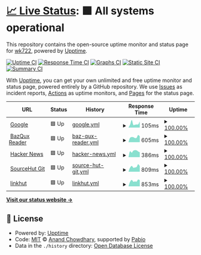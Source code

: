 # [📈 Live Status](https://wk722.github.io/status): <!--live status--> **🟩 All systems operational**

This repository contains the open-source uptime monitor and status page for [wk722](https://wk722.github.io/status), powered by [Upptime](https://github.com/upptime/upptime).

[![Uptime CI](https://github.com/wk722/status/workflows/Uptime%20CI/badge.svg)](https://github.com/wk722/status/actions?query=workflow%3A%22Uptime+CI%22)
[![Response Time CI](https://github.com/wk722/status/workflows/Response%20Time%20CI/badge.svg)](https://github.com/wk722/status/actions?query=workflow%3A%22Response+Time+CI%22)
[![Graphs CI](https://github.com/wk722/status/workflows/Graphs%20CI/badge.svg)](https://github.com/wk722/status/actions?query=workflow%3A%22Graphs+CI%22)
[![Static Site CI](https://github.com/wk722/status/workflows/Static%20Site%20CI/badge.svg)](https://github.com/wk722/status/actions?query=workflow%3A%22Static+Site+CI%22)
[![Summary CI](https://github.com/wk722/status/workflows/Summary%20CI/badge.svg)](https://github.com/wk722/status/actions?query=workflow%3A%22Summary+CI%22)

With [Upptime](https://upptime.js.org), you can get your own unlimited and free uptime monitor and status page, powered entirely by a GitHub repository. We use [Issues](https://github.com/wk722/status/issues) as incident reports, [Actions](https://github.com/wk722/status/actions) as uptime monitors, and [Pages](https://wk722.github.io/status) for the status page.

<!--start: status pages-->
<!-- This summary is generated by Upptime (https://github.com/upptime/upptime) -->
<!-- Do not edit this manually, your changes will be overwritten -->
<!-- prettier-ignore -->
| URL | Status | History | Response Time | Uptime |
| --- | ------ | ------- | ------------- | ------ |
| <img alt="" src="https://icons.duckduckgo.com/ip3/www.google.com.ico" height="13"> [Google](https://www.google.com/) | 🟩 Up | [google.yml](https://github.com/wk722/status/commits/HEAD/history/google.yml) | <details><summary><img alt="Response time graph" src="./graphs/google/response-time-week.png" height="20"> 105ms</summary><br><a href="https://wk722.github.io/status/history/google"><img alt="Response time 93" src="https://img.shields.io/endpoint?url=https%3A%2F%2Fraw.githubusercontent.com%2Fwk722%2Fstatus%2FHEAD%2Fapi%2Fgoogle%2Fresponse-time.json"></a><br><a href="https://wk722.github.io/status/history/google"><img alt="24-hour response time 158" src="https://img.shields.io/endpoint?url=https%3A%2F%2Fraw.githubusercontent.com%2Fwk722%2Fstatus%2FHEAD%2Fapi%2Fgoogle%2Fresponse-time-day.json"></a><br><a href="https://wk722.github.io/status/history/google"><img alt="7-day response time 105" src="https://img.shields.io/endpoint?url=https%3A%2F%2Fraw.githubusercontent.com%2Fwk722%2Fstatus%2FHEAD%2Fapi%2Fgoogle%2Fresponse-time-week.json"></a><br><a href="https://wk722.github.io/status/history/google"><img alt="30-day response time 93" src="https://img.shields.io/endpoint?url=https%3A%2F%2Fraw.githubusercontent.com%2Fwk722%2Fstatus%2FHEAD%2Fapi%2Fgoogle%2Fresponse-time-month.json"></a><br><a href="https://wk722.github.io/status/history/google"><img alt="1-year response time 93" src="https://img.shields.io/endpoint?url=https%3A%2F%2Fraw.githubusercontent.com%2Fwk722%2Fstatus%2FHEAD%2Fapi%2Fgoogle%2Fresponse-time-year.json"></a></details> | <details><summary><a href="https://wk722.github.io/status/history/google">100.00%</a></summary><a href="https://wk722.github.io/status/history/google"><img alt="All-time uptime 100.00%" src="https://img.shields.io/endpoint?url=https%3A%2F%2Fraw.githubusercontent.com%2Fwk722%2Fstatus%2FHEAD%2Fapi%2Fgoogle%2Fuptime.json"></a><br><a href="https://wk722.github.io/status/history/google"><img alt="24-hour uptime 100.00%" src="https://img.shields.io/endpoint?url=https%3A%2F%2Fraw.githubusercontent.com%2Fwk722%2Fstatus%2FHEAD%2Fapi%2Fgoogle%2Fuptime-day.json"></a><br><a href="https://wk722.github.io/status/history/google"><img alt="7-day uptime 100.00%" src="https://img.shields.io/endpoint?url=https%3A%2F%2Fraw.githubusercontent.com%2Fwk722%2Fstatus%2FHEAD%2Fapi%2Fgoogle%2Fuptime-week.json"></a><br><a href="https://wk722.github.io/status/history/google"><img alt="30-day uptime 100.00%" src="https://img.shields.io/endpoint?url=https%3A%2F%2Fraw.githubusercontent.com%2Fwk722%2Fstatus%2FHEAD%2Fapi%2Fgoogle%2Fuptime-month.json"></a><br><a href="https://wk722.github.io/status/history/google"><img alt="1-year uptime 100.00%" src="https://img.shields.io/endpoint?url=https%3A%2F%2Fraw.githubusercontent.com%2Fwk722%2Fstatus%2FHEAD%2Fapi%2Fgoogle%2Fuptime-year.json"></a></details>
| <img alt="" src="https://icons.duckduckgo.com/ip3/bazqux.com.ico" height="13"> [BazQux Reader](https://bazqux.com/) | 🟩 Up | [baz-qux-reader.yml](https://github.com/wk722/status/commits/HEAD/history/baz-qux-reader.yml) | <details><summary><img alt="Response time graph" src="./graphs/baz-qux-reader/response-time-week.png" height="20"> 605ms</summary><br><a href="https://wk722.github.io/status/history/baz-qux-reader"><img alt="Response time 656" src="https://img.shields.io/endpoint?url=https%3A%2F%2Fraw.githubusercontent.com%2Fwk722%2Fstatus%2FHEAD%2Fapi%2Fbaz-qux-reader%2Fresponse-time.json"></a><br><a href="https://wk722.github.io/status/history/baz-qux-reader"><img alt="24-hour response time 690" src="https://img.shields.io/endpoint?url=https%3A%2F%2Fraw.githubusercontent.com%2Fwk722%2Fstatus%2FHEAD%2Fapi%2Fbaz-qux-reader%2Fresponse-time-day.json"></a><br><a href="https://wk722.github.io/status/history/baz-qux-reader"><img alt="7-day response time 605" src="https://img.shields.io/endpoint?url=https%3A%2F%2Fraw.githubusercontent.com%2Fwk722%2Fstatus%2FHEAD%2Fapi%2Fbaz-qux-reader%2Fresponse-time-week.json"></a><br><a href="https://wk722.github.io/status/history/baz-qux-reader"><img alt="30-day response time 656" src="https://img.shields.io/endpoint?url=https%3A%2F%2Fraw.githubusercontent.com%2Fwk722%2Fstatus%2FHEAD%2Fapi%2Fbaz-qux-reader%2Fresponse-time-month.json"></a><br><a href="https://wk722.github.io/status/history/baz-qux-reader"><img alt="1-year response time 656" src="https://img.shields.io/endpoint?url=https%3A%2F%2Fraw.githubusercontent.com%2Fwk722%2Fstatus%2FHEAD%2Fapi%2Fbaz-qux-reader%2Fresponse-time-year.json"></a></details> | <details><summary><a href="https://wk722.github.io/status/history/baz-qux-reader">100.00%</a></summary><a href="https://wk722.github.io/status/history/baz-qux-reader"><img alt="All-time uptime 100.00%" src="https://img.shields.io/endpoint?url=https%3A%2F%2Fraw.githubusercontent.com%2Fwk722%2Fstatus%2FHEAD%2Fapi%2Fbaz-qux-reader%2Fuptime.json"></a><br><a href="https://wk722.github.io/status/history/baz-qux-reader"><img alt="24-hour uptime 100.00%" src="https://img.shields.io/endpoint?url=https%3A%2F%2Fraw.githubusercontent.com%2Fwk722%2Fstatus%2FHEAD%2Fapi%2Fbaz-qux-reader%2Fuptime-day.json"></a><br><a href="https://wk722.github.io/status/history/baz-qux-reader"><img alt="7-day uptime 100.00%" src="https://img.shields.io/endpoint?url=https%3A%2F%2Fraw.githubusercontent.com%2Fwk722%2Fstatus%2FHEAD%2Fapi%2Fbaz-qux-reader%2Fuptime-week.json"></a><br><a href="https://wk722.github.io/status/history/baz-qux-reader"><img alt="30-day uptime 100.00%" src="https://img.shields.io/endpoint?url=https%3A%2F%2Fraw.githubusercontent.com%2Fwk722%2Fstatus%2FHEAD%2Fapi%2Fbaz-qux-reader%2Fuptime-month.json"></a><br><a href="https://wk722.github.io/status/history/baz-qux-reader"><img alt="1-year uptime 100.00%" src="https://img.shields.io/endpoint?url=https%3A%2F%2Fraw.githubusercontent.com%2Fwk722%2Fstatus%2FHEAD%2Fapi%2Fbaz-qux-reader%2Fuptime-year.json"></a></details>
| <img alt="" src="https://icons.duckduckgo.com/ip3/news.ycombinator.com.ico" height="13"> [Hacker News](https://news.ycombinator.com/) | 🟩 Up | [hacker-news.yml](https://github.com/wk722/status/commits/HEAD/history/hacker-news.yml) | <details><summary><img alt="Response time graph" src="./graphs/hacker-news/response-time-week.png" height="20"> 386ms</summary><br><a href="https://wk722.github.io/status/history/hacker-news"><img alt="Response time 349" src="https://img.shields.io/endpoint?url=https%3A%2F%2Fraw.githubusercontent.com%2Fwk722%2Fstatus%2FHEAD%2Fapi%2Fhacker-news%2Fresponse-time.json"></a><br><a href="https://wk722.github.io/status/history/hacker-news"><img alt="24-hour response time 319" src="https://img.shields.io/endpoint?url=https%3A%2F%2Fraw.githubusercontent.com%2Fwk722%2Fstatus%2FHEAD%2Fapi%2Fhacker-news%2Fresponse-time-day.json"></a><br><a href="https://wk722.github.io/status/history/hacker-news"><img alt="7-day response time 386" src="https://img.shields.io/endpoint?url=https%3A%2F%2Fraw.githubusercontent.com%2Fwk722%2Fstatus%2FHEAD%2Fapi%2Fhacker-news%2Fresponse-time-week.json"></a><br><a href="https://wk722.github.io/status/history/hacker-news"><img alt="30-day response time 349" src="https://img.shields.io/endpoint?url=https%3A%2F%2Fraw.githubusercontent.com%2Fwk722%2Fstatus%2FHEAD%2Fapi%2Fhacker-news%2Fresponse-time-month.json"></a><br><a href="https://wk722.github.io/status/history/hacker-news"><img alt="1-year response time 349" src="https://img.shields.io/endpoint?url=https%3A%2F%2Fraw.githubusercontent.com%2Fwk722%2Fstatus%2FHEAD%2Fapi%2Fhacker-news%2Fresponse-time-year.json"></a></details> | <details><summary><a href="https://wk722.github.io/status/history/hacker-news">100.00%</a></summary><a href="https://wk722.github.io/status/history/hacker-news"><img alt="All-time uptime 100.00%" src="https://img.shields.io/endpoint?url=https%3A%2F%2Fraw.githubusercontent.com%2Fwk722%2Fstatus%2FHEAD%2Fapi%2Fhacker-news%2Fuptime.json"></a><br><a href="https://wk722.github.io/status/history/hacker-news"><img alt="24-hour uptime 100.00%" src="https://img.shields.io/endpoint?url=https%3A%2F%2Fraw.githubusercontent.com%2Fwk722%2Fstatus%2FHEAD%2Fapi%2Fhacker-news%2Fuptime-day.json"></a><br><a href="https://wk722.github.io/status/history/hacker-news"><img alt="7-day uptime 100.00%" src="https://img.shields.io/endpoint?url=https%3A%2F%2Fraw.githubusercontent.com%2Fwk722%2Fstatus%2FHEAD%2Fapi%2Fhacker-news%2Fuptime-week.json"></a><br><a href="https://wk722.github.io/status/history/hacker-news"><img alt="30-day uptime 100.00%" src="https://img.shields.io/endpoint?url=https%3A%2F%2Fraw.githubusercontent.com%2Fwk722%2Fstatus%2FHEAD%2Fapi%2Fhacker-news%2Fuptime-month.json"></a><br><a href="https://wk722.github.io/status/history/hacker-news"><img alt="1-year uptime 100.00%" src="https://img.shields.io/endpoint?url=https%3A%2F%2Fraw.githubusercontent.com%2Fwk722%2Fstatus%2FHEAD%2Fapi%2Fhacker-news%2Fuptime-year.json"></a></details>
| <img alt="" src="https://icons.duckduckgo.com/ip3/git.sr.ht.ico" height="13"> [SourceHut Git](https://git.sr.ht/) | 🟩 Up | [source-hut-git.yml](https://github.com/wk722/status/commits/HEAD/history/source-hut-git.yml) | <details><summary><img alt="Response time graph" src="./graphs/source-hut-git/response-time-week.png" height="20"> 809ms</summary><br><a href="https://wk722.github.io/status/history/source-hut-git"><img alt="Response time 852" src="https://img.shields.io/endpoint?url=https%3A%2F%2Fraw.githubusercontent.com%2Fwk722%2Fstatus%2FHEAD%2Fapi%2Fsource-hut-git%2Fresponse-time.json"></a><br><a href="https://wk722.github.io/status/history/source-hut-git"><img alt="24-hour response time 887" src="https://img.shields.io/endpoint?url=https%3A%2F%2Fraw.githubusercontent.com%2Fwk722%2Fstatus%2FHEAD%2Fapi%2Fsource-hut-git%2Fresponse-time-day.json"></a><br><a href="https://wk722.github.io/status/history/source-hut-git"><img alt="7-day response time 809" src="https://img.shields.io/endpoint?url=https%3A%2F%2Fraw.githubusercontent.com%2Fwk722%2Fstatus%2FHEAD%2Fapi%2Fsource-hut-git%2Fresponse-time-week.json"></a><br><a href="https://wk722.github.io/status/history/source-hut-git"><img alt="30-day response time 852" src="https://img.shields.io/endpoint?url=https%3A%2F%2Fraw.githubusercontent.com%2Fwk722%2Fstatus%2FHEAD%2Fapi%2Fsource-hut-git%2Fresponse-time-month.json"></a><br><a href="https://wk722.github.io/status/history/source-hut-git"><img alt="1-year response time 852" src="https://img.shields.io/endpoint?url=https%3A%2F%2Fraw.githubusercontent.com%2Fwk722%2Fstatus%2FHEAD%2Fapi%2Fsource-hut-git%2Fresponse-time-year.json"></a></details> | <details><summary><a href="https://wk722.github.io/status/history/source-hut-git">100.00%</a></summary><a href="https://wk722.github.io/status/history/source-hut-git"><img alt="All-time uptime 100.00%" src="https://img.shields.io/endpoint?url=https%3A%2F%2Fraw.githubusercontent.com%2Fwk722%2Fstatus%2FHEAD%2Fapi%2Fsource-hut-git%2Fuptime.json"></a><br><a href="https://wk722.github.io/status/history/source-hut-git"><img alt="24-hour uptime 100.00%" src="https://img.shields.io/endpoint?url=https%3A%2F%2Fraw.githubusercontent.com%2Fwk722%2Fstatus%2FHEAD%2Fapi%2Fsource-hut-git%2Fuptime-day.json"></a><br><a href="https://wk722.github.io/status/history/source-hut-git"><img alt="7-day uptime 100.00%" src="https://img.shields.io/endpoint?url=https%3A%2F%2Fraw.githubusercontent.com%2Fwk722%2Fstatus%2FHEAD%2Fapi%2Fsource-hut-git%2Fuptime-week.json"></a><br><a href="https://wk722.github.io/status/history/source-hut-git"><img alt="30-day uptime 100.00%" src="https://img.shields.io/endpoint?url=https%3A%2F%2Fraw.githubusercontent.com%2Fwk722%2Fstatus%2FHEAD%2Fapi%2Fsource-hut-git%2Fuptime-month.json"></a><br><a href="https://wk722.github.io/status/history/source-hut-git"><img alt="1-year uptime 100.00%" src="https://img.shields.io/endpoint?url=https%3A%2F%2Fraw.githubusercontent.com%2Fwk722%2Fstatus%2FHEAD%2Fapi%2Fsource-hut-git%2Fuptime-year.json"></a></details>
| <img alt="" src="https://icons.duckduckgo.com/ip3/ln.ht.ico" height="13"> [linkhut](https://ln.ht/) | 🟩 Up | [linkhut.yml](https://github.com/wk722/status/commits/HEAD/history/linkhut.yml) | <details><summary><img alt="Response time graph" src="./graphs/linkhut/response-time-week.png" height="20"> 853ms</summary><br><a href="https://wk722.github.io/status/history/linkhut"><img alt="Response time 884" src="https://img.shields.io/endpoint?url=https%3A%2F%2Fraw.githubusercontent.com%2Fwk722%2Fstatus%2FHEAD%2Fapi%2Flinkhut%2Fresponse-time.json"></a><br><a href="https://wk722.github.io/status/history/linkhut"><img alt="24-hour response time 973" src="https://img.shields.io/endpoint?url=https%3A%2F%2Fraw.githubusercontent.com%2Fwk722%2Fstatus%2FHEAD%2Fapi%2Flinkhut%2Fresponse-time-day.json"></a><br><a href="https://wk722.github.io/status/history/linkhut"><img alt="7-day response time 853" src="https://img.shields.io/endpoint?url=https%3A%2F%2Fraw.githubusercontent.com%2Fwk722%2Fstatus%2FHEAD%2Fapi%2Flinkhut%2Fresponse-time-week.json"></a><br><a href="https://wk722.github.io/status/history/linkhut"><img alt="30-day response time 884" src="https://img.shields.io/endpoint?url=https%3A%2F%2Fraw.githubusercontent.com%2Fwk722%2Fstatus%2FHEAD%2Fapi%2Flinkhut%2Fresponse-time-month.json"></a><br><a href="https://wk722.github.io/status/history/linkhut"><img alt="1-year response time 884" src="https://img.shields.io/endpoint?url=https%3A%2F%2Fraw.githubusercontent.com%2Fwk722%2Fstatus%2FHEAD%2Fapi%2Flinkhut%2Fresponse-time-year.json"></a></details> | <details><summary><a href="https://wk722.github.io/status/history/linkhut">100.00%</a></summary><a href="https://wk722.github.io/status/history/linkhut"><img alt="All-time uptime 99.69%" src="https://img.shields.io/endpoint?url=https%3A%2F%2Fraw.githubusercontent.com%2Fwk722%2Fstatus%2FHEAD%2Fapi%2Flinkhut%2Fuptime.json"></a><br><a href="https://wk722.github.io/status/history/linkhut"><img alt="24-hour uptime 100.00%" src="https://img.shields.io/endpoint?url=https%3A%2F%2Fraw.githubusercontent.com%2Fwk722%2Fstatus%2FHEAD%2Fapi%2Flinkhut%2Fuptime-day.json"></a><br><a href="https://wk722.github.io/status/history/linkhut"><img alt="7-day uptime 100.00%" src="https://img.shields.io/endpoint?url=https%3A%2F%2Fraw.githubusercontent.com%2Fwk722%2Fstatus%2FHEAD%2Fapi%2Flinkhut%2Fuptime-week.json"></a><br><a href="https://wk722.github.io/status/history/linkhut"><img alt="30-day uptime 99.69%" src="https://img.shields.io/endpoint?url=https%3A%2F%2Fraw.githubusercontent.com%2Fwk722%2Fstatus%2FHEAD%2Fapi%2Flinkhut%2Fuptime-month.json"></a><br><a href="https://wk722.github.io/status/history/linkhut"><img alt="1-year uptime 99.69%" src="https://img.shields.io/endpoint?url=https%3A%2F%2Fraw.githubusercontent.com%2Fwk722%2Fstatus%2FHEAD%2Fapi%2Flinkhut%2Fuptime-year.json"></a></details>

<!--end: status pages-->

[**Visit our status website →**](https://wk722.github.io/status)

## 📄 License

- Powered by: [Upptime](https://github.com/upptime/upptime)
- Code: [MIT](./LICENSE) © [Anand Chowdhary](https://anandchowdhary.com), supported by [Pabio](https://pabio.com)
- Data in the `./history` directory: [Open Database License](https://opendatacommons.org/licenses/odbl/1-0/)

